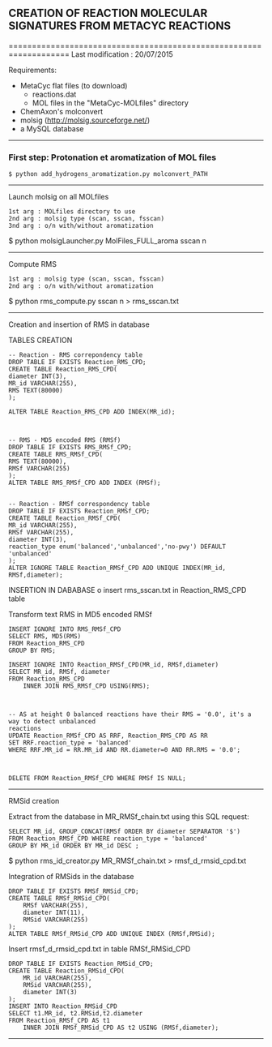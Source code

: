 ## CREATION OF REACTION MOLECULAR SIGNATURES FROM METACYC REACTIONS
===================================================================
Last modification : 20/07/2015


Requirements:

* MetaCyc flat files (to download)
  * reactions.dat
  * MOL files in the "MetaCyc-MOLfiles" directory
* ChemAxon's molconvert
* molsig (http://molsig.sourceforge.net/)
* a MySQL database

----------------------------------------------------------------------------------------------------------------------


### First step: Protonation et aromatization of MOL files


`$ python add_hydrogens_aromatization.py molconvert_PATH`


***********************************************************************************************************************
Launch molsig on all MOLfiles

	1st arg : MOLfiles directory to use
	2nd arg : molsig type (scan, sscan, fsscan)
	3nd arg : o/n with/without aromatization



$ python molsigLauncher.py MolFiles_FULL_aroma sscan n


***********************************************************************************************************************
Compute RMS

	1st arg : molsig type (scan, sscan, fsscan)
	2nd arg : o/n with/without aromatization
	
$ python rms_compute.py sscan n > rms_sscan.txt

***********************************************************************************************************************

Creation and insertion of RMS in database

    
TABLES CREATION
    
    -- Reaction - RMS correpondency table
    DROP TABLE IF EXISTS Reaction_RMS_CPD;
    CREATE TABLE Reaction_RMS_CPD(
    diameter INT(3),
    MR_id VARCHAR(255),
    RMS TEXT(80000)
    );
    
    ALTER TABLE Reaction_RMS_CPD ADD INDEX(MR_id);


    
    -- RMS - MD5 encoded RMS (RMSf)
    DROP TABLE IF EXISTS RMS_RMSf_CPD;
    CREATE TABLE RMS_RMSf_CPD(
    RMS TEXT(80000),
    RMSf VARCHAR(255)
    );
    ALTER TABLE RMS_RMSf_CPD ADD INDEX (RMSf);
    

    -- Reaction - RMSf correspondency table
    DROP TABLE IF EXISTS Reaction_RMSf_CPD;
    CREATE TABLE Reaction_RMSf_CPD(
    MR_id VARCHAR(255),
    RMSf VARCHAR(255),
    diameter INT(3),
    reaction_type enum('balanced','unbalanced','no-pwy') DEFAULT 'unbalanced'
    );
    ALTER IGNORE TABLE Reaction_RMSf_CPD ADD UNIQUE INDEX(MR_id, RMSf,diameter);
	
	
	

     
INSERTION IN DABABASE
	o insert rms_sscan.txt in Reaction_RMS_CPD table 
        

Transform text RMS in MD5 encoded RMSf


    INSERT IGNORE INTO RMS_RMSf_CPD
    SELECT RMS, MD5(RMS)
    FROM Reaction_RMS_CPD
    GROUP BY RMS;
     
    INSERT IGNORE INTO Reaction_RMSf_CPD(MR_id, RMSf,diameter)
    SELECT MR_id, RMSf, diameter
    FROM Reaction_RMS_CPD 
        INNER JOIN RMS_RMSf_CPD USING(RMS);
        

    
    -- AS at height 0 balanced reactions have their RMS = '0.0', it's a way to detect unbalanced
	reactions
    UPDATE Reaction_RMSf_CPD AS RRF, Reaction_RMS_CPD AS RR
    SET RRF.reaction_type = 'balanced'
    WHERE RRF.MR_id = RR.MR_id AND RR.diameter=0 AND RR.RMS = '0.0'; 
    
     
    
    DELETE FROM Reaction_RMSf_CPD WHERE RMSf IS NULL;

***********************************************************************************************************************
RMSid creation 

Extract from the database in MR_RMSf_chain.txt using this SQL request:

	SELECT MR_id, GROUP_CONCAT(RMSf ORDER BY diameter SEPARATOR '$') 
	FROM Reaction_RMSf_CPD WHERE reaction_type = 'balanced' 
	GROUP BY MR_id ORDER BY MR_id DESC ;




$ python rms_id_creator.py MR_RMSf_chain.txt > rmsf_d_rmsid_cpd.txt





Integration of RMSids in the database


	DROP TABLE IF EXISTS RMSf_RMSid_CPD;
	CREATE TABLE RMSf_RMSid_CPD(
    	RMSf VARCHAR(255),
    	diameter INT(11),
    	RMSid VARCHAR(255)
	);
	ALTER TABLE RMSf_RMSid_CPD ADD UNIQUE INDEX (RMSf,RMSid);



Insert rmsf_d_rmsid_cpd.txt in table RMSf_RMSid_CPD





	DROP TABLE IF EXISTS Reaction_RMSid_CPD;
	CREATE TABLE Reaction_RMSid_CPD(
    	MR_id VARCHAR(255),
    	RMSid VARCHAR(255),
    	diameter INT(3)
	);
	INSERT INTO Reaction_RMSid_CPD
	SELECT t1.MR_id, t2.RMSid,t2.diameter
	FROM Reaction_RMSf_CPD AS t1
    	INNER JOIN RMSf_RMSid_CPD AS t2 USING (RMSf,diameter);



***********************************************************************************************************************


